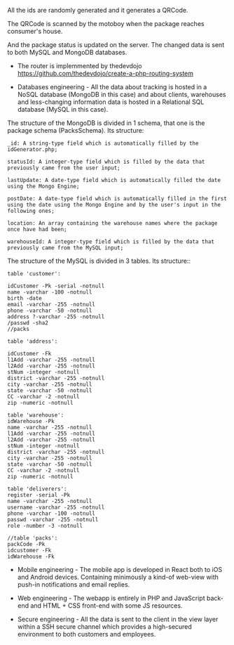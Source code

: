 All the ids are randomly generated and it generates a QRCode.

The QRCode is scanned by the motoboy when the package reaches consumer's house. 

And the package status is updated on the server.
  The changed data is sent to both MySQL and MongoDB databases.

- The router is implemmented by thedevdojo
https://github.com/thedevdojo/create-a-php-routing-system

- Databases engineering -
    All the data about tracking is hosted in a NoSQL database (MongoDB in this case) and about clients, warehouses and less-changing information data is hosted in a Relational SQL database (MySQL in this case).
    
The structure of the MongoDB is divided in 1 schema, that one is the package schema (PacksSchema).
    Its structure:
    
    _id: A string-type field which is automatically filled by the idGenerator.php;
    
    statusId: A integer-type field which is filled by the data that previously came from the user input;
    
    lastUpdate: A date-type field which is automatically filled the date using the Mongo Engine;
    
    postDate: A date-type field which is automatically filled in the first using the date using the Mongo Engine and by the user's input in the following ones;
    
    location: An array containing the warehouse names where the package once have had been;
    
    warehouseId: A integer-type field which is filled by the data that previously came from the MySQL input;

The structure of the MySQL is divided in 3 tables.
    Its structure::

    table 'customer':
    
    idCustomer -Pk -serial -notnull
    name -varchar -100 -notnull 
    birth -date
    email -varchar -255 -notnull
    phone -varchar -50 -notnull
    address ?-varchar -255 -notnull
    /passwd -sha2
    //packs
    
    table 'address':
    
    idCustomer -Fk
    l1Add -varchar -255 -notnull
    l2Add -varchar -255 -notnull
    stNum -integer -notnull
    district -varchar -255 -notnull
    city -varchar -255 -notnull
    state -varchar -50 -notnull
    CC -varchar -2 -notnull
    zip -numeric -notnull
    
    table 'warehouse':
    idWarehouse -Pk
    name -varchar -255 -notnull
    l1Add -varchar -255 -notnull
    l2Add -varchar -255 -notnull
    stNum -integer -notnull
    district -varchar -255 -notnull
    city -varchar -255 -notnull
    state -varchar -50 -notnull
    CC -varchar -2 -notnull
    zip -numeric -notnull
    
    table 'deliverers':
    register -serial -Pk
    name -varchar -255 -notnull
    username -varchar -255 -notnull
    phone -varchar -100 -notnull
    passwd -varchar -255 -notnull
    role -number -3 -notnull
    
    //table 'packs':
    packCode -Pk
    idcustomer -Fk
    idWarehouse -Fk

- Mobile engineering -
The mobile app is developed in React both to iOS and Android devices. Containing minimously a kind-of web-view with push-in notifications and email replies.

- Web engineering -
The webapp is entirely in PHP and JavaScript back-end and HTML + CSS front-end with some JS resources.

- Secure engineering -
All the data is sent to the client in the view layer within a SSH secure channel which provides a high-secured environment to both customers and employees. 
